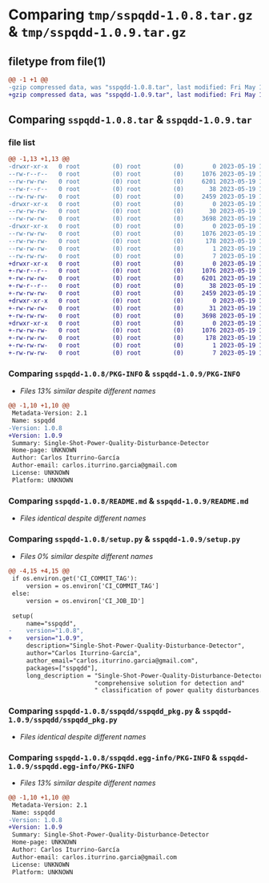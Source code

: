 # Comparing `tmp/sspqdd-1.0.8.tar.gz` & `tmp/sspqdd-1.0.9.tar.gz`

## filetype from file(1)

```diff
@@ -1 +1 @@
-gzip compressed data, was "sspqdd-1.0.8.tar", last modified: Fri May 19 14:27:39 2023, max compression
+gzip compressed data, was "sspqdd-1.0.9.tar", last modified: Fri May 19 14:52:42 2023, max compression
```

## Comparing `sspqdd-1.0.8.tar` & `sspqdd-1.0.9.tar`

### file list

```diff
@@ -1,13 +1,13 @@
-drwxr-xr-x   0 root         (0) root         (0)        0 2023-05-19 14:27:39.965209 sspqdd-1.0.8/
--rw-r--r--   0 root         (0) root         (0)     1076 2023-05-19 14:27:39.965209 sspqdd-1.0.8/PKG-INFO
--rw-rw-rw-   0 root         (0) root         (0)     6201 2023-05-19 14:27:06.000000 sspqdd-1.0.8/README.md
--rw-r--r--   0 root         (0) root         (0)       38 2023-05-19 14:27:39.966209 sspqdd-1.0.8/setup.cfg
--rw-rw-rw-   0 root         (0) root         (0)     2459 2023-05-19 14:27:16.000000 sspqdd-1.0.8/setup.py
-drwxr-xr-x   0 root         (0) root         (0)        0 2023-05-19 14:27:39.964208 sspqdd-1.0.8/sspqdd/
--rw-rw-rw-   0 root         (0) root         (0)       30 2023-05-19 14:27:16.000000 sspqdd-1.0.8/sspqdd/__init__.py
--rw-rw-rw-   0 root         (0) root         (0)     3698 2023-05-19 14:27:16.000000 sspqdd-1.0.8/sspqdd/sspqdd_pkg.py
-drwxr-xr-x   0 root         (0) root         (0)        0 2023-05-19 14:27:39.965209 sspqdd-1.0.8/sspqdd.egg-info/
--rw-rw-rw-   0 root         (0) root         (0)     1076 2023-05-19 14:27:39.000000 sspqdd-1.0.8/sspqdd.egg-info/PKG-INFO
--rw-rw-rw-   0 root         (0) root         (0)      178 2023-05-19 14:27:39.000000 sspqdd-1.0.8/sspqdd.egg-info/SOURCES.txt
--rw-rw-rw-   0 root         (0) root         (0)        1 2023-05-19 14:27:39.000000 sspqdd-1.0.8/sspqdd.egg-info/dependency_links.txt
--rw-rw-rw-   0 root         (0) root         (0)        7 2023-05-19 14:27:39.000000 sspqdd-1.0.8/sspqdd.egg-info/top_level.txt
+drwxr-xr-x   0 root         (0) root         (0)        0 2023-05-19 14:52:42.924016 sspqdd-1.0.9/
+-rw-r--r--   0 root         (0) root         (0)     1076 2023-05-19 14:52:42.924016 sspqdd-1.0.9/PKG-INFO
+-rw-rw-rw-   0 root         (0) root         (0)     6201 2023-05-19 14:52:08.000000 sspqdd-1.0.9/README.md
+-rw-r--r--   0 root         (0) root         (0)       38 2023-05-19 14:52:42.925016 sspqdd-1.0.9/setup.cfg
+-rw-rw-rw-   0 root         (0) root         (0)     2459 2023-05-19 14:52:18.000000 sspqdd-1.0.9/setup.py
+drwxr-xr-x   0 root         (0) root         (0)        0 2023-05-19 14:52:42.923016 sspqdd-1.0.9/sspqdd/
+-rw-rw-rw-   0 root         (0) root         (0)       31 2023-05-19 14:52:18.000000 sspqdd-1.0.9/sspqdd/__init__.py
+-rw-rw-rw-   0 root         (0) root         (0)     3698 2023-05-19 14:52:18.000000 sspqdd-1.0.9/sspqdd/sspqdd_pkg.py
+drwxr-xr-x   0 root         (0) root         (0)        0 2023-05-19 14:52:42.924016 sspqdd-1.0.9/sspqdd.egg-info/
+-rw-rw-rw-   0 root         (0) root         (0)     1076 2023-05-19 14:52:42.000000 sspqdd-1.0.9/sspqdd.egg-info/PKG-INFO
+-rw-rw-rw-   0 root         (0) root         (0)      178 2023-05-19 14:52:42.000000 sspqdd-1.0.9/sspqdd.egg-info/SOURCES.txt
+-rw-rw-rw-   0 root         (0) root         (0)        1 2023-05-19 14:52:42.000000 sspqdd-1.0.9/sspqdd.egg-info/dependency_links.txt
+-rw-rw-rw-   0 root         (0) root         (0)        7 2023-05-19 14:52:42.000000 sspqdd-1.0.9/sspqdd.egg-info/top_level.txt
```

### Comparing `sspqdd-1.0.8/PKG-INFO` & `sspqdd-1.0.9/PKG-INFO`

 * *Files 13% similar despite different names*

```diff
@@ -1,10 +1,10 @@
 Metadata-Version: 2.1
 Name: sspqdd
-Version: 1.0.8
+Version: 1.0.9
 Summary: Single-Shot-Power-Quality-Disturbance-Detector
 Home-page: UNKNOWN
 Author: Carlos Iturrino-García
 Author-email: carlos.iturrino.garcia@gmail.com
 License: UNKNOWN
 Platform: UNKNOWN
```

### Comparing `sspqdd-1.0.8/README.md` & `sspqdd-1.0.9/README.md`

 * *Files identical despite different names*

### Comparing `sspqdd-1.0.8/setup.py` & `sspqdd-1.0.9/setup.py`

 * *Files 0% similar despite different names*

```diff
@@ -4,15 +4,15 @@
 if os.environ.get('CI_COMMIT_TAG'):
     version = os.environ['CI_COMMIT_TAG']
 else:
     version = os.environ['CI_JOB_ID']
 
 setup(
     name="sspqdd",
-    version="1.0.8",
+    version="1.0.9",
     description="Single-Shot-Power-Quality-Disturbance-Detector",
     author="Carlos Iturrino-García",
     author_email="carlos.iturrino.garcia@gmail.com",
     packages=["sspqdd"],
     long_description = "Single-Shot-Power-Quality-Disturbance-Detector (SSPQDD) is a Python package that provides a "
                        "comprehensive solution for detection and"
                        " classification of power quality disturbances. It utilizes state-of-the-art deep learning "
```

### Comparing `sspqdd-1.0.8/sspqdd/sspqdd_pkg.py` & `sspqdd-1.0.9/sspqdd/sspqdd_pkg.py`

 * *Files identical despite different names*

### Comparing `sspqdd-1.0.8/sspqdd.egg-info/PKG-INFO` & `sspqdd-1.0.9/sspqdd.egg-info/PKG-INFO`

 * *Files 13% similar despite different names*

```diff
@@ -1,10 +1,10 @@
 Metadata-Version: 2.1
 Name: sspqdd
-Version: 1.0.8
+Version: 1.0.9
 Summary: Single-Shot-Power-Quality-Disturbance-Detector
 Home-page: UNKNOWN
 Author: Carlos Iturrino-García
 Author-email: carlos.iturrino.garcia@gmail.com
 License: UNKNOWN
 Platform: UNKNOWN
```

